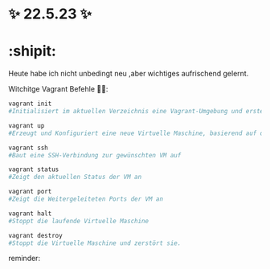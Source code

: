 # :sparkles: 22.5.23 :sparkles: 
# :shipit:
Heute  habe ich nicht unbedingt neu ,aber wichtiges aufrischend gelernt.

Witchitge Vagrant Befehle 🙇‍♂️:

``` bash
vagrant init
#Initialisiert im aktuellen Verzeichnis eine Vagrant-Umgebung und erstellt, falls nicht vorhanden, ein Vagrantfile

vagrant up
#Erzeugt und Konfiguriert eine neue Virtuelle Maschine, basierend auf dem Vagrantfile

vagrant ssh
#Baut eine SSH-Verbindung zur gewünschten VM auf

vagrant status
#Zeigt den aktuellen Status der VM an

vagrant port
#Zeigt die Weitergeleiteten Ports der VM an

vagrant halt
#Stoppt die laufende Virtuelle Maschine

vagrant destroy
#Stoppt die Virtuelle Maschine und zerstört sie.               
```

reminder:


